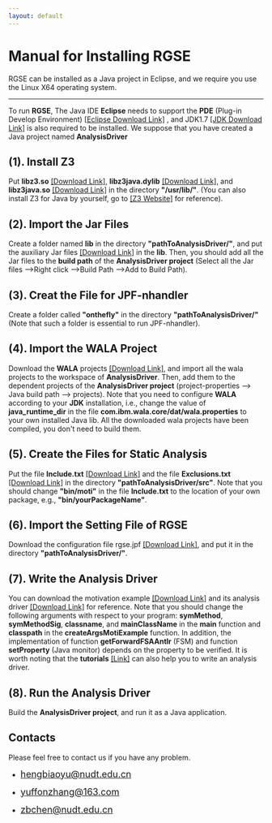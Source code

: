 ```yaml
---
layout: default
---
```


# [](#header-1)**Manual for Installing RGSE**

RGSE can be installed as a Java project in Eclipse, and we require you use the Linux X64 operating system.

* * *

To run **RGSE**, The Java IDE **Eclipse** needs to support the **PDE** (Plug-in Develop Environment) [[Eclipse Download Link]](http://www.eclipse.org/downloads/download.php?file=/technology/epp/downloads/release/kepler/SR2/eclipse-jee-kepler-SR2-linux-gtk-x86_64.tar.gz) , and JDK1.7 [[JDK Download Link]](http://www.oracle.com/technetwork/java/javase/downloads/java-archive-downloads-javase7-521261.html) is also required to be installed. We suppose that you have created a Java project named **AnalysisDriver**

## [](#header-2)**(1). Install Z3**

Put **libz3.so** [[Download Link]](https://github.com/jrgse/jrgse/blob/master/libz3.so), **libz3java.dylib** [[Download Link]](https://github.com/jrgse/jrgse/blob/master/libz3java.dylib), and **libz3java.so** [[Download Link]](https://github.com/jrgse/jrgse/blob/master/libz3java.so) in the directory **"/usr/lib/"**. (You can also install Z3 for Java by yourself, go to [[Z3 Website]](https://github.com/Z3Prover/z3) for reference).

## [](#header-2)**(2). Import the Jar Files**

Create a folder named **lib** in the directory **"pathToAnalysisDriver/"**, and put the auxiliary Jar files [[Download Link]](https://github.com/jrgse/jrgse/tree/master/jar_files) in the **lib**. Then, you should add all the Jar files to the **build path** of the **AnalysisDriver project** (Select all the Jar files -->Right click -->Build Path -->Add to Build Path).

## [](#header-2)**(3). Creat the File for JPF-nhandler**

Create a folder called **"onthefly"** in the directory **"pathToAnalysisDriver/"** (Note that such a folder is essential to run JPF-nhandler).

## [](#header-2)**(4). Import the WALA Project**

Download the **WALA** projects [[Download Link]](https://github.com/jrgse/jrgse/tree/master/wala), and import all the wala projects to the workspace of **AnalysisDriver**. Then, add them to the dependent projects of the **AnalysisDriver project** (project-properties --> Java build path --> projects). Note that you need to configure **WALA** according to your **JDK** installation, i.e., change the value of **java_runtime_dir** in the file **com.ibm.wala.core/dat/wala.properties** to your own installed Java lib. All the downloaded wala projects have been compiled, you don't need to build them.

## [](#header-2)**(5). Create the Files for Static Analysis**

Put the file **Include.txt** [[Download Link]](https://github.com/jrgse/jrgse/blob/master/Include.txt) and the file **Exclusions.txt** [[Download Link]](https://github.com/jrgse/jrgse/blob/master/Exclusions.txt) in the directory **"pathToAnalysisDriver/src"**. Note that you should change **"bin/moti"** in the file **Include.txt** to the location of your own package, e.g., **"bin/yourPackageName"**.

## [](#header-2)**(6). Import the Setting File of RGSE**

Download the configuration file rgse.jpf [[Download Link]](https://github.com/jrgse/jrgse/blob/master/rgse.jpf), and put it in the directory **"pathToAnalysisDriver/"**.

## [](#header-2)**(7). Write the Analysis Driver**

You can download the motivation example [[Download Link]](https://github.com/jrgse/jrgse/blob/master/Example.java) and its analysis driver [[Download Link]](https://github.com/jrgse/jrgse/blob/master/TestMotiExamplewithSlicing.java) for reference. Note that you should change the following arguments with respect to your program: **symMethod**, **symMethodSig**, **classname**, and **mainClassName** in the **main** function and **classpath** in the **createArgsMotiExample** function. In addition, the implementation of function **getForwardFSAAntlr** (FSM) and function **setProperty** (Java monitor) depends on the property to be verified. It is worth noting that the **tutorials** [[Link]](tutorials) can also help you to write an analysis driver.

## [](#header-2)**(8). Run the Analysis Driver**

Build the **AnalysisDriver project**, and run it as a Java application.

## [](#header-2)**Contacts**

Please feel free to contact us if you have any problem.

*   <font color="#0000FF" size="4">hengbiaoyu@nudt.edu.cn </font>

*   <font color="#0000FF" size="4">yuffonzhang@163.com </font>

*   <font color="#0000FF" size="4">zbchen@nudt.edu.cn </font>